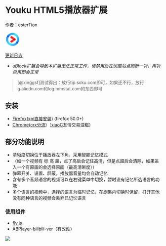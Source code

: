 # Youku HTML5播放器扩展
作者：esterTion

![](icon.png)

[更新日志](update_note.md)
- *uBlock扩展会导致本扩展无法正常工作，请禁用后在优酷站点刷新一次，再次启用即会正常*
> [@xinggsf]测试得出：放行tip.soku.com即可，如果还不行，放行g.alicdn.com和log.mmstat.com的东西即可

## 安装
- [Firefox](https://addons.mozilla.org/zh-CN/firefox/addon/youku-html5-player/)([xpi直接安装](https://estertion.github.io/Youku-HTML5-Player/signed.xpi)) (firefox 50.0+)
- [Chrome](https://chrome.google.com/webstore/detail/youku-html5-player/fpnknfakcmgkbhccgpgnbaddggjligol)([crx分流](https://estertion.github.io/Youku-HTML5-Player/signed.crx))（[xiaoC](http://www.jijidown.com)友情交易滋糍）

## 部分功能说明
- 清晰度切换位于播放器左下角，采用智能记忆模式
- （如一个视频有 标 高 超，点了高后会记住高清，但是点超后会清除，如果进入一个有原画的会选择原画（最高清晰度））
- 弹幕开关、设置、屏蔽，播放器音量均会自动记忆
- 含有多个音频语言的视频可以在右键菜单中切换，暂时没有记忆所选语言的功能
- 多个语言的视频中，选择的语言为临时记忆，在剧集内切换时保留，打开其他没有同种语言的视频会丢弃已记忆语言

### 使用组件
- [flv.js](https://github.com/esterTion/flv.js/releases)
- ABPlayer-bilibili-ver（有改动）

![](https://estertion.win/wp-content/uploads/2017/05/ff8818f4f0d7578622f50355d268000a1b34e920.jpg)